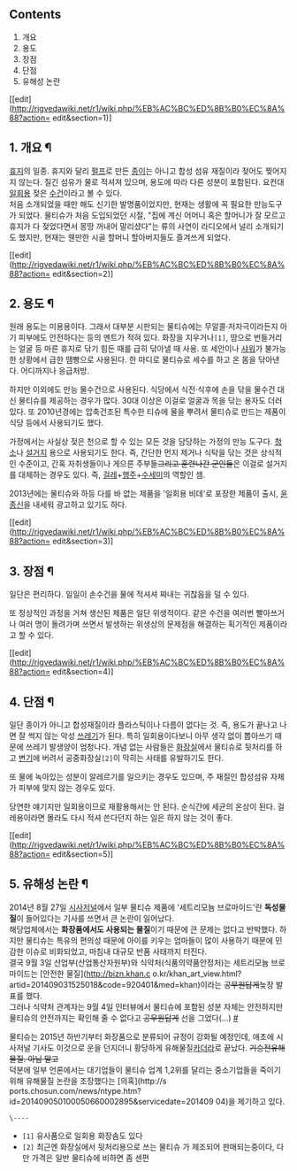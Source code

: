 ## Contents

    

1. 개요 
2. 용도 
3. 장점 
4. 단점 
5. 유해성 논란 

[[edit](http://rigvedawiki.net/r1/wiki.php/%EB%AC%BC%ED%8B%B0%EC%8A%88?action=
edit&section=1)]

## 1. 개요 ¶

[휴지](%ED%9C%B4%EC%A7%80.md)의 일종. 휴지와 달리 [펄프](%ED%8E%84%ED%94%84.md)로 만든
[종이](%EC%A2%85%EC%9D%B4.md)는 아니고 합성 섬유 재질이라 젖어도 찢어지지 않는다. 질긴 섬유가 물로 적셔져
있으며, 용도에 따라 다른 성분이 포함된다. 요컨대 [일회용](%EC%9D%BC%ED%9A%8C%EC%9A%A9.md) 젖은
[수건](%EC%88%98%EA%B1%B4.md)이라고 볼 수 있다.  
처음 소개되었을 때만 해도 신기한 발명품이었지만, 현재는 생활에 꼭 필요한 만능도구가 되었다. 물티슈가 처음 도입되었던 시절, "집에 계신
어머니 혹은 할머니가 잘 모르고 휴지가 다 젖었다면서 몽땅 꺼내어 말리셨다"는 류의 사연이 라디오에서 널리 소개되기도 했지만, 현재는 웬만한
시골 할머니 할아버지들도 즐겨쓰게 되었다.

  

[[edit](http://rigvedawiki.net/r1/wiki.php/%EB%AC%BC%ED%8B%B0%EC%8A%88?action=
edit&section=2)]

## 2. 용도 ¶

원래 용도는 미용용이다. 그래서 대부분 시판되는 물티슈에는 무알콜·저자극이라든지 아기 피부에도 안전하다는 등의 멘트가 적혀 있다. 화장을
지우거나`[1]`, 땀으로 번들거리는 얼굴 등 마른 휴지로 닦기 힘든 때를 급히 닦아낼 때 사용. 또 세안이나
[샤워](%EC%83%A4%EC%9B%8C.md)가 불가능한 상황에서 급한 땜빵으로 사용된다. 한 마디로 물티슈로 세수를 하고 온 몸을
닦아낸다. 어디까지나 응급처방.

  

하지만 이외에도 만능 물수건으로 사용된다. 식당에서 식전·식후에 손을 닦을 물수건 대신 물티슈를 제공하는 경우가 많다. 30대 이상은 이걸로
얼굴과 목을 닦는 용자도 더러 있다. 또 2010년경에는 압축건조된 특수한 티슈에 물을 뿌려서 물티슈로 만드는 제품이 식당 등에서 사용되기도
했다.

  

가정에서는 사실상 젖은 천으로 할 수 있는 모든 것을 담당하는 가정의 만능 도구다. [청소](%EC%B2%AD%EC%86%8C.md)나
[설거지](%EC%84%A4%EA%B1%B0%EC%A7%80.md) 용으로 사용되기도 한다. 즉, 간단한 먼지 제거나 식탁을 닦는 것은
상식적인 수준이고, 간혹 자취생들이나 게으른 주부들<del>그리고 훈련나간 군인들</del>은 이걸로 설거지를 대체하는 경우도 있다. 즉, 
[걸레](%EA%B1%B8%EB%A0%88.md)+[행주](%ED%96%89%EC%A3%BC.md)+[수세미](%EC%88%98%EC%84%B8%EB%AF%B8.md)의 역할인 셈.

  

2013년에는 물티슈와 하등 다를 바 없는 제품을 '일회용 비데'로 포장한 제품이 출시,
[윤종신](%EC%9C%A4%EC%A2%85%EC%8B%A0.md)을 내세워 광고하고 있기도 하다.

  

[[edit](http://rigvedawiki.net/r1/wiki.php/%EB%AC%BC%ED%8B%B0%EC%8A%88?action=
edit&section=3)]

## 3. 장점 ¶

일단은 편리하다. 일일이 손수건을 물에 적셔셔 짜내는 귀찮음을 덜 수 있다.

  

또 정상적인 과정을 거쳐 생산된 제품은 일단 위생적이다. 같은 수건을 여러번 빨아쓰거나 여러 명이 돌려가며 쓰면서 발생하는 위생상의 문제점을
해결하는 획기적인 제품이라고 할 수 있다.

  

[[edit](http://rigvedawiki.net/r1/wiki.php/%EB%AC%BC%ED%8B%B0%EC%8A%88?action=
edit&section=4)]

## 4. 단점 ¶

일단 종이가 아니고 합성재질이라 플라스틱이나 다름이 없다는 것. 즉, 용도가 끝나고 나면 잘 썩지 않는 악성
[쓰레기](%EC%93%B0%EB%A0%88%EA%B8%B0.md)가 된다. 특히 일회용이다보니 아무 생각 없이 뽑아쓰기 때문에 쓰레기
발생양이 엄청나다. 개념 없는 사람들은 [화장실](%ED%99%94%EC%9E%A5%EC%8B%A4.md)에서 물티슈로 뒷처리를 하고
[변기](%EB%B3%80%EA%B8%B0.md)에 버려서 공중화장실`[2]`이 막히는 사태를 유발하기도 한다.

  

또 물에 녹아있는 성분이 알레르기를 일으키는 경우도 있으며, 주 재질인 합성섬유 자체가 피부에 맞지 않는 경우도 있다.

  

당연한 얘기지만 일회용이므로 재활용해서는 안 된다. 순식간에 세균의 온상이 된다. 걸레용이라면 몰라도 다시 적셔 쓴다던지 하는 일은 하지
않는 것이 좋다.

  

[[edit](http://rigvedawiki.net/r1/wiki.php/%EB%AC%BC%ED%8B%B0%EC%8A%88?action=
edit&section=5)]

## 5. 유해성 논란 ¶

2014년 8월 27일 [시사저널](%EC%8B%9C%EC%82%AC%EC%A0%80%EB%84%90.md)에서 일부 물티슈 제품에
'세트리모늄 브로마이드'란 **독성물질**이 들어있다는 기사를 쓰면서 큰 논란이 일어났다.  
해당업체에서는 **화장품에서도 사용되는 물질**이기 때문에 큰 문제는 없다고 반박했다. 하지만 물티슈는 특유의 편의성 때문에 아이를 키우는
엄마들이 많이 사용하기 때문에 민감한 이슈로 비화되었고, 마침내 대규모 반품 사태까지 터진다.  
결국 9월 3일 산업부(산업통산자원부)와 식약처(식품의약품안정처)는 세트리모늄 브로마이드는 [안전한 물질](http://bizn.khan.c
o.kr/khan_art_view.html?artid=201409031525018&code=920401&med=khan)이라는
<del>공무원답게</del>늦장 발표를 했다.  
그러나 식약처 관계자는 9월 4일 인터뷰에서 물티슈에 포함된 성분 자체는 안전하지만 물티슈의 안전까지는 확인해 줄 수 없다고
<del>공무원답게</del> 선을 그었다(...)
[#](http://www.asiae.co.kr/news/view.htm?idxno=2014090414070637085)

  

물티슈는 2015년 하반기부터 화장품으로 분류되어 규정이 강화될 예정인데, 애초에 시사저널 기사도 이것으로 운을 던지더니 황당하게
유해물질[카더라](%EC%B9%B4%EB%8D%94%EB%9D%BC.md)로 끝났다. <del>기승전유해물질. 아님 말고</del>  
덕분에 일부 언론에서는 대기업들이 물티슈 업계 1,2위를 달리는 중소기업들을 죽이기 위해 유해물질 논란을 조장했다는 [의혹](http://s
ports.chosun.com/news/ntype.htm?id=201409050100050660002895&servicedate=201409
04)을 제기하고 있다.

`\----`

  * `[1]` 유사품으로 일회용 화장솜도 있다
  * `[2]` 최근엔 화장실에서 뒷처리용으로 쓰는 물티슈 가 제조되어 판매되는중이다, 다만 가격은 일반 물티슈에 비하면 좀 센편


